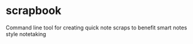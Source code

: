 # scrapbook
Command line tool for creating quick note scraps to benefit smart notes style notetaking
